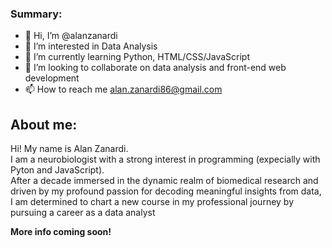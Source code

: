 ### Summary:
- 👋 Hi, I’m @alanzanardi
- 👀 I’m interested in Data Analysis
- 🌱 I’m currently learning Python, HTML/CSS/JavaScript
- 💞️ I’m looking to collaborate on data analysis and front-end web development
- 📫 How to reach me alan.zanardi86@gmail.com
  <br>

## About me:
Hi! My name is Alan Zanardi. <br>
I am a neurobiologist with a strong interest in programming (expecially with Pyton and JavaScript).<br>
After a decade immersed in the dynamic realm of biomedical research and driven by my profound passion for decoding meaningful insights from data, I am determined to chart a new course in my professional journey by pursuing a career as a data analyst

**More info coming soon!**
